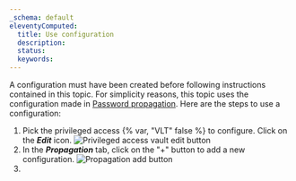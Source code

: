 ```yaml
---
_schema: default
eleventyComputed:
  title: Use configuration
  description:
  status:
  keywords:
---
```

A configuration must have been created before following instructions contained in this topic. For simplicity reasons, this topic uses the configuration made in [Password propagation](/pam/server/propagation-scripts/password-propagation/). Here are the steps to use a configuration:

1. Pick the privileged access {% var, "VLT" false %} to configure. Click on the ***Edit*** icon. ![Privileged access vault edit button](https://cdnweb.devolutions.net/docs/DVLS4056_2024_2.png "Privileged access vault edit button")
2. In the ***Propagation*** tab, click on the "+" button to add a new configuration.&nbsp;![Propagation add button](https://cdnweb.devolutions.net/docs/DVLS4057_2024_2.png "Propagation add button")
3. &nbsp;

&nbsp;